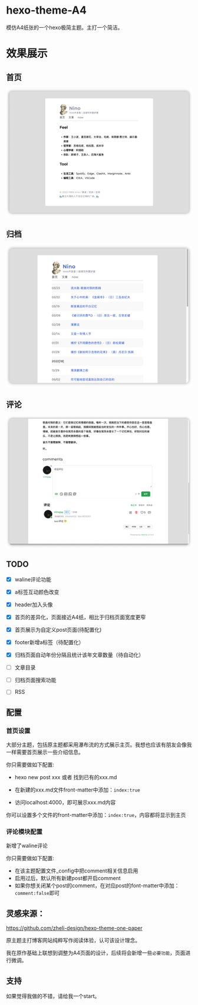 # hexo-theme-A4
模仿A4纸张的一个hexo极简主题。主打一个简洁。

# 效果展示
## 首页

![](/source/img/index.png)

## 归档

![](/source/img/archive.png)

## 评论

![](/source/img/comment.png)

## TODO

- [x] waline评论功能
- [x] a标签互动颜色改变
- [x] header加入头像
- [x] 首页的差异化，页面接近A4纸，相比于归档页面宽度更窄
- [x] 首页展示为自定义post页面(待配置化)
- [x] footer新增a标签（待配置化）
- [x] 归档页面自动年份分隔且统计该年文章数量（待自动化）
- [ ] 文章目录
- [ ] 归档页面搜索功能
- [ ] RSS



## 配置

### 首页设置

大部分主题，包括原主题都采用瀑布流的方式展示主页。我想也应该有朋友会像我一样需要首页展示一些介绍信息。

你只需要做如下配置:

- hexo new post  xxx  或者 找到已有的xxx.md

- 在新建的xxx.md文件front-matter中添加：`index:true`

- 访问localhost:4000，即可展示xxx.md内容

  

你可以设置多个文件的front-matter中添加：`index:true`，内容都将显示到主页

### 评论模块配置

新增了waline评论

你只需要做如下配置:

- 在该主题配置文件_config中把comment相关信息启用
- 启用过后，默认所有新建post都开启comment
- 如果你想关闭某个post的comment，在对应post的font-matter中添加：`comment:false`即可


## 灵感来源：

https://github.com/zheli-design/hexo-theme-one-paper

原主题主打博客网站纯粹写作阅读体验，认可该设计理念。

我在原作基础上联想到调整为A4页面的设计，后续将会新增一些`必要功能`，页面进行微调。

## 支持

如果觉得我做的不错，请给我一个start。

